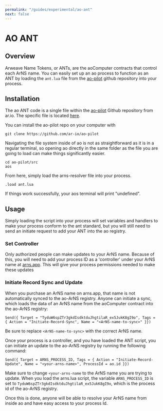 ```yaml
---
permalink: "/guides/experimental/ao-ant"
next: false
---
```


# AO ANT

## Overview

Arweave Name Tokens, or ANTs, are the aoComputer contracts that control each ArNS name. You can easily set up an ao process to function as an ANT by loading the `ant.lua` file from the [ao-pilot](https://github.com/ar-io/ao-pilot) github repository into your process.

## Installation

The ao ANT code is a single file within the [ao-pilot](https://github.com/ar-io/ao-pilot) Github repository from ar.io. The specific file is located [here](https://github.com/ar-io/ao-pilot/blob/main/src/ant.lua).

You can install the ao-pilot repo on your computer with 

`git clone https://github.com/ar-io/ao-pilot`

Navigating the file system inside of ao is not as straightforward as it is in a regular terminal, so opening ao directly in the same folder as the file you are going to load can make things significantly easier.

```
cd ao-pilot/src
aos
```
From here, simply load the arns-resolver file into your process.

`.load ant.lua`

If things work successfully, your aos terminal will print "undefined".

## Usage

Simply loading the script into your process will set variables and handlers to make your process conform to the ant standard, but you will still need to send an initiate request to add your ANT into the ao registry.

### Set Controller

Only authorized people can make updates to your ArNS name. Because of this, you will need to add your process ID as a 'controller' under your ArNS name at [arns.app](https://arns.app). This will give your process permissions needed to make these updates

### Initiate Record Sync and Update

When you purchase an ArNS name on arns.app, that name is not automatically synced to the ao-ArNS registry. Anyone can initiate a sync, which loads the data of an ArNS name from the aoComputer contract into the ao-ArNS registry:

```shell
Send({ Target = "TyduW6spZTr3gkdIsdktduJhgtilaR_ex5JukK8gI9o", Tags = { Action = "Initiate-Record-Sync", Name = "<ArNS-name-to-sync>" }})
```

Be sure to replace `<ArNS-name-to-sync>` with the correct ArNS name. 

<!-- **NOTE**: Syncing data from the ArNS smartweave contract relies on the [Orbit Oracle](https://0rbit.co/). ao and Orbit are still in early development, and may not perform exactly as expected. -->

Once your process is a controller, and you have loaded the ANT script, you can initiate an update to the ao-ArNS registry by running the following command:

```shell
Send({ Target = ARNS_PROCESS_ID, Tags = { Action = "Initiate-Record-Update", Name = "<your-arns-name>", ProcessId = ao.id }})
```

Make sure to change `<your-arns-name` to the ArNS name you are trying to update. When you load the arns.lua script, the variable `ARNS_PROCESS_ID` is set to `TyduW6spZTr3gkdIsdktduJhgtilaR_ex5JukK8gI9o`, which is the process id of the ao-ArNS registry.

Once this is done, anyone will be able to resolve your ArNS name from inside ao and have easy access to your process Id.